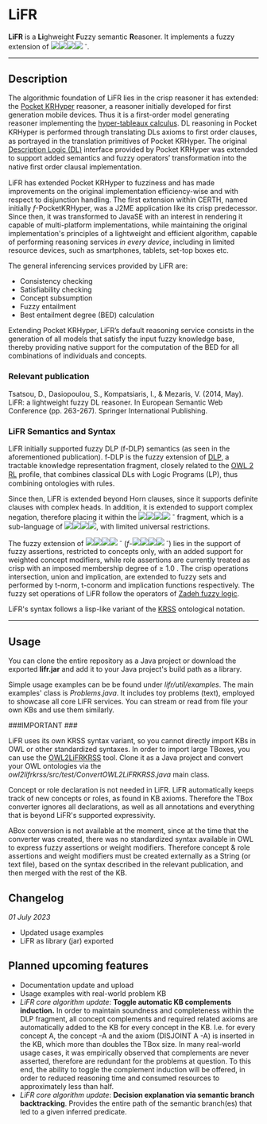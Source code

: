 # LiFR
**LiFR** is a **Li**ghweight **F**uzzy semantic **R**easoner. It implements a fuzzy extension of ![](https://wikimedia.org/api/rest_v1/media/math/render/svg/2302a18e269dbecc43c57c0c2aced3bfae15278d)![](https://wikimedia.org/api/rest_v1/media/math/render/svg/19ef4c7b923a5125ac91aa491838a95ee15b804f)![](https://wikimedia.org/api/rest_v1/media/math/render/svg/0e9730a0ada0426927ff64141eb9f505eca132d4)![](https://wikimedia.org/api/rest_v1/media/math/render/svg/4e63ea009de5efbca2fc285b8550daaed577c6b8) <sup>-</sup>.

------------


## Description ##
The algorithmic foundation of LiFR lies in the crisp reasoner it has extended: the [Pocket KRHyper](http://ceur-ws.org/Vol-189/submission_36.pdf) reasoner, a reasoner initially developed for first generation mobile devices. Thus it is a first-order model generating reasoner implementing the [hyper-tableaux calculus](http://link.springer.com/chapter/10.1007/3-540-69778-0_14). DL reasoning in Pocket KRHyper is performed through translating DLs axioms to ﬁrst order clauses, as portrayed in the translation primitives of Pocket KRHyper. The original [Description Logic (DL)](http://arxiv.org/pdf/1201.4089.pdf) interface provided by Pocket KRHyper was extended to support added semantics and fuzzy operators’ transformation into the native ﬁrst order clausal implementation. 

LiFR has extended Pocket KRHyper to fuzziness and has made improvements on the original implementation efficiency-wise and with respect to disjunction handling. The first extension within CERTH, named initially *f*-PocketKRHyper, was a J2ME application like its crisp predecessor. Since then, it was transformed to JavaSE with an interest in rendering it capable of multi-platform implementations, while maintaining the original implementation's principles of a lightweight and efficient algorithm, capable of performing reasoning services *in every device*, including in limited resource devices, such as smartphones, tablets, set-top boxes etc.

The general inferencing services provided by LiFR are:

 - Consistency checking
 - Satisfiability checking
 - Concept subsumption
 - Fuzzy entailment
 - Best entailment degree (BED) calculation

Extending Pocket KRHyper, LiFR’s default reasoning service consists in the generation of all models that satisfy the input fuzzy knowledge base, thereby providing native support for the computation of the BED for all combinations of individuals and concepts.

### Relevant publication ###
Tsatsou, D., Dasiopoulou, S., Kompatsiaris, I., & Mezaris, V. (2014, May). LiFR: a lightweight fuzzy DL reasoner. In European Semantic Web Conference (pp. 263-267). Springer International Publishing. 

### LiFR Semantics and Syntax ###
LiFR initially supported fuzzy DLP (f-DLP) semantics (as seen in the aforementioned publication). f-DLP is the fuzzy extension of [DLP](http://www.cs.man.ac.uk/~horrocks/Publications/download/2003/p117-grosof.pdf), a tractable knowledge representation fragment, closely related to the [OWL 2 RL](http://www.w3.org/TR/owl2-profiles/#OWL_2_RL) proﬁle, that combines classical DLs with Logic Programs (LP), thus combining ontologies with rules.

Since then, LiFR is extended beyond Horn clauses, since it supports definite clauses with complex heads. In addition, it is extended to support complex negation, therefore placing it within the ![](https://wikimedia.org/api/rest_v1/media/math/render/svg/2302a18e269dbecc43c57c0c2aced3bfae15278d)![](https://wikimedia.org/api/rest_v1/media/math/render/svg/19ef4c7b923a5125ac91aa491838a95ee15b804f)![](https://wikimedia.org/api/rest_v1/media/math/render/svg/0e9730a0ada0426927ff64141eb9f505eca132d4)![](https://wikimedia.org/api/rest_v1/media/math/render/svg/4e63ea009de5efbca2fc285b8550daaed577c6b8) <sup>-</sup> fragment, which is a sub-language of  ![](https://wikimedia.org/api/rest_v1/media/math/render/svg/2302a18e269dbecc43c57c0c2aced3bfae15278d)![](https://wikimedia.org/api/rest_v1/media/math/render/svg/19ef4c7b923a5125ac91aa491838a95ee15b804f)![](https://wikimedia.org/api/rest_v1/media/math/render/svg/0e9730a0ada0426927ff64141eb9f505eca132d4)![](https://wikimedia.org/api/rest_v1/media/math/render/svg/4e63ea009de5efbca2fc285b8550daaed577c6b8), with limited universal restrictions.

The fuzzy extension of ![](https://wikimedia.org/api/rest_v1/media/math/render/svg/2302a18e269dbecc43c57c0c2aced3bfae15278d)![](https://wikimedia.org/api/rest_v1/media/math/render/svg/19ef4c7b923a5125ac91aa491838a95ee15b804f)![](https://wikimedia.org/api/rest_v1/media/math/render/svg/0e9730a0ada0426927ff64141eb9f505eca132d4)![](https://wikimedia.org/api/rest_v1/media/math/render/svg/4e63ea009de5efbca2fc285b8550daaed577c6b8) <sup>-</sup> (*f*-![](https://wikimedia.org/api/rest_v1/media/math/render/svg/2302a18e269dbecc43c57c0c2aced3bfae15278d)![](https://wikimedia.org/api/rest_v1/media/math/render/svg/19ef4c7b923a5125ac91aa491838a95ee15b804f)![](https://wikimedia.org/api/rest_v1/media/math/render/svg/0e9730a0ada0426927ff64141eb9f505eca132d4)![](https://wikimedia.org/api/rest_v1/media/math/render/svg/4e63ea009de5efbca2fc285b8550daaed577c6b8) <sup>-</sup>) lies in the support of fuzzy assertions, restricted to concepts only, with an added support for weighted concept modifiers, while role assertions are currently treated as crisp with an imposed membership degree of ≥ 1.0 . The crisp operations intersection, union and implication, are extended to fuzzy sets and performed by t-norm, t-conorm and implication functions respectively. The fuzzy set operations of LiFR follow the operators of [Zadeh fuzzy logic](http://www-bisc.cs.berkeley.edu/Zadeh-1965.pdf). 

LiFR's syntax follows a lisp-like variant of the [KRSS](http://dl.kr.org/dl97/krss.ps) ontological notation. 


------------
## Usage ##
You can clone the entire repository as a Java project or download the exported **lifr.jar** and add it to your Java project's build path as a library. 

Simple usage examples can be be found under *lifr/util/examples*. The main examples' class is *Problems.java*. It includes toy problems (text), employed to showcase all core LiFR services. You can stream or read from file your own KBs and use them similarly. 

###IMPORTANT ###

LiFR uses its own KRSS syntax variant, so you cannot directly import KBs in OWL or other standardized syntaxes. In order to import large TBoxes, you can use the [OWL2LiFRKRSS](https://github.com/lifr-reasoner/owl2lifrkrss) tool. Clone it as a Java project and convert your OWL ontologies via the *owl2lifrkrss/src/test/ConvertOWL2LiFRKRSS.java* main class. 

Concept or role declaration is not needed in LiFR. LiFR automatically keeps track of new concepts or roles, as found in KB axioms. Therefore the TBox converter ignores all declarations, as well as all annotations and everything that is beyond LiFR's supported expressivity.

ABox conversion is not available at the moment, since at the time that the converter was created, there was no standardized syntax available in OWL to express fuzzy assertions or weight modifiers. Therefore concept & role assertions and weight modifiers must be created externally as a String (or text file), based on the syntax described in the relevant publication, and then merged with the rest of the KB.  
 

## Changelog
*01 July 2023*

- Updated usage examples
- LiFR as library (jar) exported

## Planned upcoming features
- Documentation update and upload
- Usage examples with real-world problem KB
- *LiFR core algorithm update*: **Toggle automatic KB complements induction.** In order to maintain soundness and completeness within the DLP fragment, all concept complements and required related axioms are automatically added to the KB for every concept in the KB. I.e. for every concept A, the concept -A and the axiom (DISJOINT A -A) is inserted in the KB, which more than doubles the TBox size. In many real-world usage cases, it was empirically observed that complements are never asserted, therefore are redundant for the problems at question. To this end, the ability to toggle the complement induction will be offered, in order to reduced reasoning time and consumed resources to approximately less than half. 
- *LiFR core algorithm update*: **Decision explanation via semantic branch backtracking**. Provides the entire path of the semantic branch(es) that led to a given inferred predicate. 
